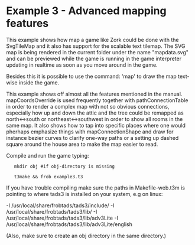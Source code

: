 # Example 3 - Advanced mapping features

 This example shows how map a game like Zork could be done with the SvgTileMap and it also has support for the scalable text tilemap. The SVG map is being rendered in the current folder under the name "mapdata.svg" and can be previewed while the game is running in the game interpreter updating in realtime as soon as you move around in the game.

Besides this it is possible to use the command: 'map' to draw the map text-wise inside the game.

This example shows off almost all the features mentioned in the manual. mapCoordsOverride is used frequently together with pathConnectionTable in order to render a complex map with not so obvious connections, especially how up and down the attic and the tree could be remapped as north<->south or northeast<->southwest in order to show all rooms in the same map. It also shows how to tap into specific places where one would pherhaps emphasize things with mapConnectionShape and draw for instance bezier curves to clarify one-way paths or a setting up dashed square around the house area to make the map easier to read.



Compile and run the game typing: 

 ``` 
    mkdir obj #if obj-directory is missing

    t3make && frob example3.t3
 ```


If you have trouble compiling make sure the paths in Makefile-web.t3m is pointing to where tads3 is installed on your system, e.g on linux:

-I /usr/local/share/frobtads/tads3/include/
-I /usr/local/share/frobtads/tads3/lib/
-I /usr/local/share/frobtads/tads3/lib/adv3Lite
-I /usr/local/share/frobtads/tads3/lib/adv3Lite/english

(Also, make sure to create an obj directory in the same directory.)
